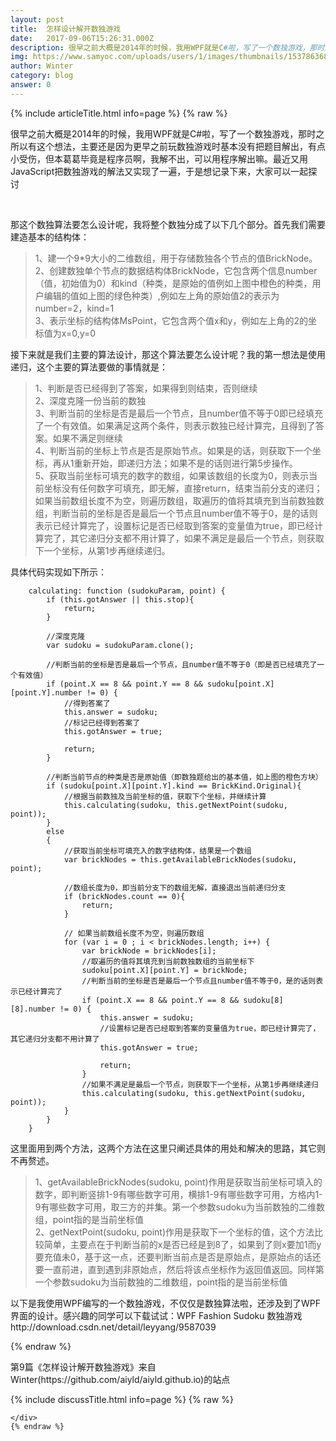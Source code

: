 ```yaml
---
layout: post
title:  怎样设计解开数独游戏
date:   2017-09-06T15:26:31.000Z
description: 很早之前大概是2014年的时候，我用WPF就是C#啦，写了一个数独游戏，那时之所以有这个想法，主要还是因为更早之前玩数独游戏时基本没有把题目解出，有点小受伤，但...
img: https://www.samyoc.com/uploads/users/1/images/thumbnails/1537863686602.jpg
author: Winter
category: blog
answer: 0
---
```

<div class="article-root">
  <div class="article">
    {% include articleTitle.html info=page %}
    {% raw %}
    <div class="article-content"><p>很早之前大概是2014年的时候，我用WPF就是C#啦，写了一个数独游戏，那时之所以有这个想法，主要还是因为更早之前玩数独游戏时基本没有把题目解出，有点小受伤，但本葛葛毕竟是程序员啊，我解不出，可以用程序解出嘛。最近又用JavaScript把数独游戏的解法又实现了一遍，于是想记录下来，大家可以一起探讨</p>

<p>&nbsp;</p>

<p>那这个数独算法要怎么设计呢，我将整个数独分成了以下几个部分。首先我们需要建造基本的结构体：</p>

<blockquote>
<p>1、建一个9*9大小的二维数组，用于存储数独各个节点的值BrickNode。&nbsp;<br />
2、创建数独单个节点的数据结构体BrickNode，它包含两个信息number（值，初始值为0）和kind（种类，是原始的值例如上图中橙色的种类，用户编辑的值如上图的绿色种类）,例如左上角的原始值2的表示为number=2，kind=1&nbsp;<br />
3、表示坐标的结构体MsPoint，它包含两个值x和y，例如左上角的2的坐标值为x=0,y=0</p>
</blockquote>

<p>接下来就是我们主要的算法设计，那这个算法要怎么设计呢？我的第一想法是使用递归，这个主要的算法要做的事情就是：</p>

<blockquote>
<p>1、判断是否已经得到了答案，如果得到则结束，否则继续&nbsp;<br />
2、深度克隆一份当前的数独&nbsp;<br />
3、判断当前的坐标是否是最后一个节点，且number值不等于0即已经填充了一个有效值。如果满足这两个条件，则表示数独已经计算完，且得到了答案。如果不满足则继续&nbsp;<br />
4、判断当前的坐标上节点是否是原始节点。如果是的话，则获取下一个坐标，再从1重新开始，即递归方法；如果不是的话则进行第5步操作。&nbsp;<br />
5、获取当前坐标可填充的数字的数组，如果该数组的长度为0，则表示当前坐标没有任何数字可填充，即无解，直接return，结束当前分支的递归；如果当前数组长度不为空，则遍历数组，取遍历的值将其填充到当前数独数组，判断当前的坐标是否是最后一个节点且number值不等于0，是的话则表示已经计算完了，设置标记是否已经取到答案的变量值为true，即已经计算完了，其它递归分支都不用计算了，如果不满足是最后一个节点，则获取下一个坐标，从第1步再继续递归。</p>
</blockquote>

<p>具体代码实现如下所示：</p>

<pre>
<code>    calculating: function (sudokuParam, point) {
        if (this.gotAnswer || this.stop){
            return;
        }

        //深度克隆
        var sudoku = sudokuParam.clone();

        //判断当前的坐标是否是最后一个节点，且number值不等于0（即是否已经填充了一个有效值）
        if (point.X == 8 &amp;&amp; point.Y == 8 &amp;&amp; sudoku[point.X][point.Y].number != 0) {
            //得到答案了
            this.answer = sudoku;
            //标记已经得到答案了
            this.gotAnswer = true;

            return;
        }

        //判断当前节点的种类是否是原始值（即数独题给出的基本值，如上图的橙色方块）
        if (sudoku[point.X][point.Y].kind == BrickKind.Original){
            //根据当前数独及当前坐标的值，获取下个坐标，并继续计算
            this.calculating(sudoku, this.getNextPoint(sudoku, point));
        }
        else
        {
            //获取当前坐标可填充入的数字结构体，结果是一个数组
            var brickNodes = this.getAvailableBrickNodes(sudoku, point);

            //数组长度为0，即当前分支下的数组无解，直接退出当前递归分支
            if (brickNodes.count == 0){
                return;
            }

            // 如果当前数组长度不为空，则遍历数组
            for (var i = 0 ; i &lt; brickNodes.length; i++) {
                var brickNode = brickNodes[i];
                //取遍历的值将其填充到当前数独数组的当前坐标下
                sudoku[point.X][point.Y] = brickNode;
                //判断当前的坐标是否是最后一个节点且number值不等于0，是的话则表示已经计算完了
                if (point.X == 8 &amp;&amp; point.Y == 8 &amp;&amp; sudoku[8][8].number != 0) {
                    this.answer = sudoku;
                    //设置标记是否已经取到答案的变量值为true，即已经计算完了，其它递归分支都不用计算了
                    this.gotAnswer = true;

                    return;
                }
                //如果不满足是最后一个节点，则获取下一个坐标，从第1步再继续递归
                this.calculating(sudoku, this.getNextPoint(sudoku, point));
            }
        }
    }</code></pre>

<p>这里面用到两个方法，这两个方法在这里只阐述具体的用处和解决的思路，其它则不再赘述。</p>

<blockquote>
<p>1、getAvailableBrickNodes(sudoku, point)作用是获取当前坐标可填入的数字，即判断竖排1-9有哪些数字可用，横排1-9有哪些数字可用，方格内1-9有哪些数字可用，取三方的并集。第一个参数sudoku为当前数独的二维数组，point指的是当前坐标值&nbsp;<br />
2、getNextPoint(sudoku, point)作用是获取下一个坐标的值，这个方法比较简单，主要点在于判断当前的x是否已经是到8了，如果到了则x要加1而y要充值未0，基于这一点，还要判断当前点是否是原始点，是原始点的话还要一直前进，直到遇到非原始点，然后将该点坐标作为返回值返回。同样第一个参数sudoku为当前数独的二维数组，point指的是当前坐标值</p>
</blockquote>

<p>以下是我使用WPF编写的一个数独游戏，不仅仅是数独算法啦，还涉及到了WPF界面的设计。感兴趣的同学可以下载试试：WPF Fashion Sudoku 数独游戏http://download.csdn.net/detail/leyyang/9587039</p>
</div>
    {% endraw %}
  </div>
  <p class="winter_mark">第9篇《怎样设计解开数独游戏》来自Winter(https://github.com/aiyld/aiyld.github.io)的站点</p>
  <div class="discuss-wrapper">
    {% include discussTitle.html info=page %}
    {% raw %}
    <div class="discuss-list">
    
    </div>
    {% endraw %}
  </div>
<div>
